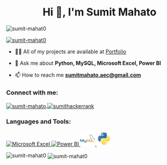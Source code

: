 <h1 align="center">Hi 👋, I'm Sumit Mahato</h1>

<p align="left"> <img src="https://komarev.com/ghpvc/?username=sumit-mahat0&label=Profile%20views&color=0e75b6&style=flat" alt="sumit-mahat0" /> </p>

<p align="left"> <a href="https://github.com/ryo-ma/github-profile-trophy"><img src="https://github-profile-trophy.vercel.app/?username=sumit-mahat0" alt="sumit-mahat0" /></a> </p>

- 👨‍💻 All of my projects are available at [Portfolio](https://codebasics.io/portfolio/Sumit-Mahato)

- 💬 Ask me about **Python, MySQL, Microsoft Excel, Power BI**

- 📫 How to reach me **sumitmahato.aec@gmail.com**

<h3 align="left">Connect with me:</h3>
<p align="left">
<a href="https://linkedin.com/in/https://www.linkedin.com/in/sumit-mahato/" target="blank">
    <img align="center" src="https://raw.githubusercontent.com/rahuldkjain/github-profile-readme-generator/master/src/images/icons/Social/linked-in-alt.svg" alt="sumit-mahato" height="30" width="40" />
</a>
<a href="https://www.hackerrank.com/https://www.hackerrank.com/profile/sumithackerrank" target="blank">
    <img align="center" src="https://raw.githubusercontent.com/rahuldkjain/github-profile-readme-generator/master/src/images/icons/Social/hackerrank.svg" alt="sumithackerrank" height="30" width="40" />
</a>
</p>

<h3 align="left">Languages and Tools:</h3>
<p align="left"> 
    <a href="https://www.microsoft.com/en-us/microsoft-365/excel" target="_blank" rel="noreferrer"> 
        <img src="https://www.google.com/url?sa=i&url=https%3A%2F%2Fwww.freepik.com%2Ffree-photos-vectors%2Fmicrosoft-excel-logo&psig=AOvVaw1Bso1EFdjWeWL6DkhSNtBi&ust=1741788875145000&source=images&cd=vfe&opi=89978449&ved=0CBUQjRxqFwoTCKiRtrqbgowDFQAAAAAdAAAAABAE" alt="Microsoft Excel" width="40" height="40"/> 
    </a> 
    <a href="https://powerbi.microsoft.com/" target="_blank" rel="noreferrer"> 
        <img src="https://icons8.com/icon/Ny0t2MYrJ70p/power-bi-2021" alt="Power BI" width="40" height="40"/> 
    </a> 
    <a href="https://www.mysql.com/" target="_blank" rel="noreferrer"> 
        <img src="https://raw.githubusercontent.com/devicons/devicon/master/icons/mysql/mysql-original-wordmark.svg" alt="MySQL" width="40" height="40"/> 
    </a> 
    <a href="https://www.python.org" target="_blank" rel="noreferrer"> 
        <img src="https://raw.githubusercontent.com/devicons/devicon/master/icons/python/python-original.svg" alt="Python" width="40" height="40"/> 
    </a> 
</p>

<p><img align="left" src="https://github-readme-stats.vercel.app/api/top-langs?username=sumit-mahat0&show_icons=true&locale=en&layout=compact" alt="sumit-mahat0" /></p>

<p>&nbsp;<img align="center" src="https://github-readme-stats.vercel.app/api?username=sumit-mahat0&show_icons=true&locale=en" alt="sumit-mahat0" /></p>
